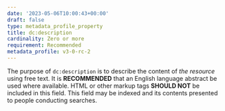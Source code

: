 ```yaml
---
date: '2023-05-06T10:00:43+00:00'
draft: false
type: metadata_profile_property
title: dc:description
cardinality: Zero or more
requirement: Recommended
metadata_profile: v3-0-rc-2
---
```

The purpose of `dc:description` is to describe the content of *the resource* using free text. It is **RECOMMENDED** that an English language abstract be used where available. HTML or other markup tags **SHOULD NOT** be included in this field.
This field may be indexed and its contents presented to people conducting searches. 
